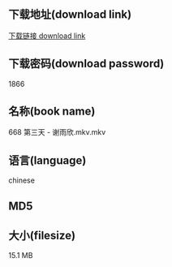 ## 下载地址(download link)
[下载链接 download link](https://tutu365.netlify.app/?s=668+%E7%AC%AC%E4%B8%89%E5%A4%A9+-+%E8%B0%A2%E9%9B%A8%E6%AC%A3.mkv)

## 下载密码(download password)
1866

## 名称(book name)
668 第三天 - 谢雨欣.mkv.mkv

## 语言(language)
chinese

## MD5


## 大小(filesize)
15.1 MB
